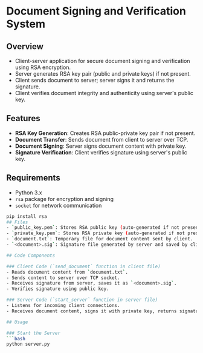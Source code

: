 # Document Signing and Verification System

## Overview
- Client-server application for secure document signing and verification using RSA encryption.
- Server generates RSA key pair (public and private keys) if not present.
- Client sends document to server; server signs it and returns the signature.
- Client verifies document integrity and authenticity using server's public key.

## Features
- **RSA Key Generation**: Creates RSA public-private key pair if not present.
- **Document Transfer**: Sends document from client to server over TCP.
- **Document Signing**: Server signs document content with private key.
- **Signature Verification**: Client verifies signature using server's public key.

## Requirements
- Python 3.x
- `rsa` package for encryption and signing
- `socket` for network communication

```bash
pip install rsa
## Files
- `public_key.pem`: Stores RSA public key (auto-generated if not present).
- `private_key.pem`: Stores RSA private key (auto-generated if not present).
- `document.txt`: Temporary file for document content sent by client.
- `<document>.sig`: Signature file generated by server and saved by client.

## Code Components

### Client Code (`send_document` function in client file)
- Reads document content from `document.txt`.
- Sends content to server over TCP socket.
- Receives signature from server, saves it as `<document>.sig`.
- Verifies signature using public key.

### Server Code (`start_server` function in server file)
- Listens for incoming client connections.
- Receives document content, signs it with private key, returns signature to client.

## Usage

### Start the Server
```bash
python server.py

